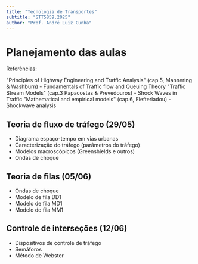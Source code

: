 ```yaml
---
title: "Tecnologia de Transportes"
subtitle: "STT5859.2025"
author: "Prof. André Luiz Cunha"
---
```


# Planejamento das aulas

Referências:

"Principles of Highway Engineering and Traffic Analysis" (cap.5, Mannering & Washburn) - Fundamentals of Traffic flow and Queuing Theory
"Traffic Stream Models" (cap.3 Papacostas & Prevedouros) - Shock Waves in Traffic
"Mathematical and empirical models" (cap.6, Elefteriadou) - Shockwave analysis


## Teoria de fluxo de tráfego (29/05)

  - Diagrama espaço-tempo em vias urbanas
  - Caracterização do tráfego (parâmetros do tráfego)
  - Modelos macroscópicos (Greenshields e outros)
  - Ondas de choque

## Teoria de filas (05/06)

  - Ondas de choque
  - Modelo de fila DD1
  - Modelo de fila MD1
  - Modelo de fila MM1
  
## Controle de interseções (12/06)

  - Dispositivos de controle de tráfego
  - Semáforos
  - Método de Webster
  
  
